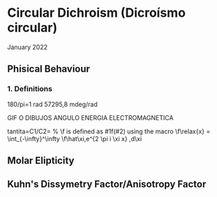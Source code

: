 # Circular Dichroism (Dicroísmo circular)

January 2022


## Phisical Behaviour 
### 1. Definitions

180/pi=1 rad
57295,8 mdeg/rad

GIF O DIBUJOS ANGULO ENERGIA ELECTROMAGNETICA

tantita=C1/C2=
% \f is defined as #1f(#2) using the macro
\f\relax{x} = \int_{-\infty}^\infty
    \f\hat\xi\,e^{2 \pi i \xi x}
    \,d\xi

## Molar Elipticity



## Kuhn's Dissymetry Factor/Anisotropy Factor 